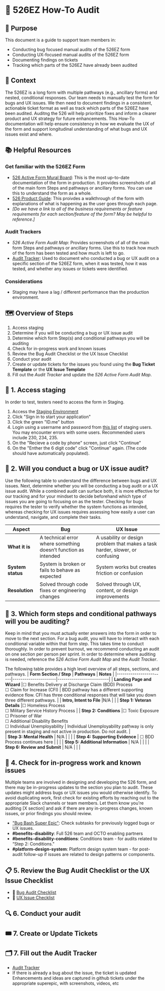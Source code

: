 # 🔧 526EZ How-To Audit  

## 🎯 Purpose
This document is a guide to support team members in: 
- Conducting bug focused manual audits of the 526EZ form
- Conducting UX-focused manual audits of the 526EZ form
- Documenting findings on tickets
- Tracking which parts of the 526EZ have already been audited

## 🧭 Context
The 526EZ is a long form with multiple pathways (e.g., ancillary forms) and nested, conditional responses. Our team needs to manually test the form for bugs and UX issues. We then need to document findings in a consistent, actionable ticket format as well as track which parts of the 526EZ have been audited. Auditng the 526 will help prioritize fixes and inform a clearer product and UX strategy for future enhancements. This How-To documentation will help ensure consistency in how we evaluate the UX of the form and support longitudinal understanding of what bugs and UX issues exist and where.

## 📚 Helpful Resources
### Get familiar with the 526EZ Form
- [526 Active Form Mural Board](https://app.mural.co/t/departmentofveteransaffairs9999/m/departmentofveteransaffairs9999/1686768383603/3f4415dd2ddb71bbd104ebefd92a2c7b553ad792): This is the most up-to-date documentation of the form in production. It provides screenshots of all of the main form Steps and pathways or ancillary forms. You can use this to understand the form as a whole.
- [526 Product Guide](https://dvagov.sharepoint.com/:w:/r/sites/vaabdvro/Shared%20Documents/Disability%20Benefits%20Experience/2%20-%20Delivery/Product%20Guide%20Drafts/526EZ.Disability.Benefits.Claims.Product.Guide.v4.7_SRT.04072025.docx?d=wf9b54a1c03e14c14a4cee86463e34e40&csf=1&web=1&e=bRrO5C): This proivdes a walkthrough of the form with explanations of what is happening as the user goes through each page.
- _[Do we have a link to all of the business requirements or feature requirements for each section/feature of the form? May be helpful to reference.]_

### Audit Trackers 
- _526 Active Form Audit Map_: Provides screenshots of all of the main form Steps and pathways or ancillary forms. Use this to track how much of the form has been tested and how much is left to go.
- [Audit Tracker](https://github.com/department-of-veterans-affairs/va.gov-team/blob/master/products/disability/526ez/UX%20audit/Audit%20Tracker.md): Used to document who conducted a bug or UX audit on a specific section of the 526EZ form, when it was tested, how it was tested, and whether any issues or tickets were identified.

### Considerations
- Staging may have a lag / different performance than the production environment.

 ## 🗺️ Overview of Steps
1. Access staging 
2. Determine if you will be conducting a bug or UX issue audit
3. Determine which form Step(s) and conditional pathways you will be auditing
4. Check for in-progress work and known issues
5. Review the Bug Audit Checklist or the UX Issue Checklist
6. Conduct your audit
7. Create or update tickets for the issues you found using the **Bug Ticket Template** or the **UX Issue Template**
8. Fill out the _Audit Tracker_ and update the _526 Active Form Audit Map_.

## 🔐 1. Access staging
In order to test, testers need to access the form in Staging.
1. Access the [Staging Environment](https://staging.va.gov/disability/file-disability-claim-form-21-526ez/introduction)
2. Click "Sign in to start your application"
3. Click the green "ID.me" button
4. Login using a username and password from [this list](https://github.com/department-of-veterans-affairs/va.gov-team-sensitive/blob/master/Administrative/vagov-users/mvi-staging-users.csv) of staging users. You may encounter errors with some users. Recommended users include 230, 234, 235.
5.  On the "Recieve a code by phone" screen, just click "Continue"
6.  On the "Enther the 6 digit code" click "Continue" again. (The code should have automatically populated).

## 🧭 2. Will you conduct a bug or UX issue audit?
Use the following table to understand the difference between bugs and UX issues. Next, determine whether you will be conducting a bug audit or a UX issue audit. While a combined audit can surface both, it is more effective for our tracking and for your mindset to decide beforehand which type of issues you are going to focusing on as the tester. Checking for bugs requires the tester to verify whether the system functions as intended, whereas checking for UX issues requires assessing how easily a user can understand, navigate, and complete their tasks.
    
| **Aspect**      | **Bug**                                                         | **UX Issue**                                                                 |
|------------------|------------------------------------------------------------------|------------------------------------------------------------------------------|
| **What it is**   | A technical error where something doesn’t function as intended   | A usability or design problem that makes a task harder, slower, or confusing |
| **System status**| System is broken or fails to behave as expected                  | System works but creates friction or confusion                               |
| **Resolution**   | Solved through code fixes or engineering changes                 | Solved through UX, content, or design improvements                          |
                        
## 🧩 3. Which form steps and conditional pathways will you be auditing? 
Keep in mind that you must actually enter answers into the form in order to move to the next section. For a bug audit, you will have to interact with each conditional variable within that form step. This takes time to conduct thoroughly. In order to prevent burnout, we recommend conducting an audit on one section per person per sprint. In order to determine where auditing is needed, reference the _526 Active Form Audit Map_ and the _Audit Tracker_.

The following table provides a high level overview of all steps, sections, and pathways.
| **Form Section / Step**      | **Pathways** | **Notes** |
|------------------------|----------------------|--------------------------|
| **Landing Page and Wizard** |☐ Benefits Delivery at Discharge Claim (BDD) Process <br> ☐ Claim for Increase (CFI)                 | BDD pathway has a different supporting evidence flow. CFI has three conditional responses that will take you down three different pathways.         |
| **Intro, Intent to File** |N/A                 |         |
| **Step 1: Veteran Details** |☐ Homeless Process <br>☐ Military Service History Process | 
| **Step 2: Conditions**      |☐ Toxic Exposure <br> ☐ Prisoner of War <br> ☐ Additional Disability Benefits <br> ☐ Individual Unemployability | Individual Unemployability pathway is only present in staging and not active in production. Do not audit.  |             
| **Step 3: Mental Health**             | N/A                |                 |          |
| **Step 4: Supporting Evidence**             | ☐ BDD Process continues here                 |                 |          | 
| **Step 5: Additional Information**             |      N/A           |                 |          | 
| **Step 6: Review and Submit**  | N/A                |                 |          | 
## 📣 4. Check for in-progress work and known issues
Multiple teams are involved in designing and developing the 526 form, and there may be in-progress updates to the section you plan to audit. These updates might address bugs or UX issues you would otherwise identify. To avoid duplicating work, first check for existing efforts by reaching out to the appropriate Slack channels or team members. Let them know you're auditing [X section] and ask if there are any in-progress changes, known issues, or prior findings you should review. 
- ["Bug Bash Super Epic"](https://github.com/department-of-veterans-affairs/va.gov-team/issues/110810): Check subtasks for previously logged bugs or UX issues.
- **#benefits-disability**: Full 526 team and OCTO enabling partners
- **#benefits-disability-conditions**: Conditions team - for audits related to “Step 2: Conditions."
- **#platform-design-system**: Platform design system team - for post-audit follow-up if issues are related to design patterns or components.

## 📋 5. Review the Bug Audit Checklist or the UX Issue Checklist
- 🐞 [Bug Audit Checklist](https://github.com/department-of-veterans-affairs/va.gov-team/blob/master/products/disability/526ez/UX%20audit/Bug%20Audit%20Checklist.md)
- 🤝 [UX Issue Checklist](https://github.com/department-of-veterans-affairs/va.gov-team/blob/master/products/disability/526ez/UX%20audit/UX%20Issue%20Checklist.md)

## 🔍 6. Conduct your audit

## 🎟️ 7. Create or Update Tickets 

## 🗂️ 7. Fill out the Audit Tracker
- [Audit Tracker](https://github.com/department-of-veterans-affairs/va.gov-team/blob/master/products/disability/526ez/UX%20audit/Audit%20Tracker.md)
- If there is already a bug about the issue, the ticket is updated
Enhancements and ideas are captured in github tickets under the appropriate superepic, with screenshots, videos, etc
